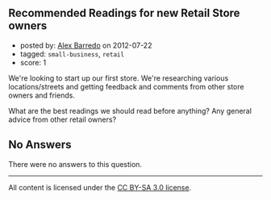 ## Recommended Readings for new Retail Store owners

- posted by: [Alex Barredo](https://stackexchange.com/users/-1/15745-alex-barredo) on 2012-07-22
- tagged: `small-business`, `retail`
- score: 1

We're looking to start up our first store. We're researching various locations/streets and getting feedback and comments from other store owners and friends.

What are the best readings we should read before anything? Any general advice from other retail owners?

## No Answers

There were no answers to this question.


---

All content is licensed under the [CC BY-SA 3.0 license](https://creativecommons.org/licenses/by-sa/3.0/).
